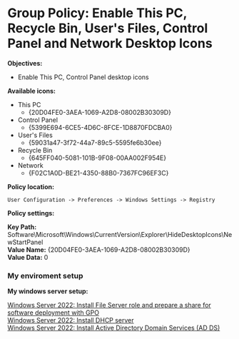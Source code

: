 # Group Policy: Enable This PC, Recycle Bin, User's Files, Control Panel and Network Desktop Icons

<b>Objectives:</b>

* Enable This PC, Control Panel desktop icons

<b>Available icons:</b>

* This PC
    * {20D04FE0-3AEA-1069-A2D8-08002B30309D}
* Control Panel
    * {5399E694-6CE5-4D6C-8FCE-1D8870FDCBA0}
* User's Files
    * {59031a47-3f72-44a7-89c5-5595fe6b30ee}
* Recycle Bin
    * {645FF040-5081-101B-9F08-00AA002F954E}
* Network
    * {F02C1A0D-BE21-4350-88B0-7367FC96EF3C}

<b>Policy location:</b>
```
User Configuration -> Preferences -> Windows Settings -> Registry
```

<b>Policy settings:</b>

<b>Key Path:</b> Software\Microsoft\Windows\CurrentVersion\Explorer\HideDesktopIcons\NewStartPanel <br />
<b>Value Name:</b> {20D04FE0-3AEA-1069-A2D8-08002B30309D} <br />
<b>Value Data:</b> 0 </br>


### My enviroment setup

<b>My windows server setup:</b> <br />

[Windows Server 2022: Install File Server role and prepare a share for software deployment with GPO](https://youtu.be/jEWSdC2qwyA) <br />
[Windows Server 2022: Install DHCP server](https://youtu.be/8n0MD9stQis) <br />
[Windows Server 2022: Install Active Directory Domain Services (AD DS)](https://youtu.be/1cYewbW3Tl0) <br />